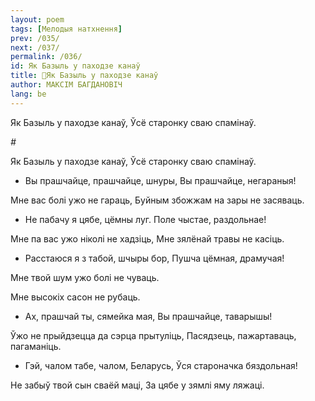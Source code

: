 ```yaml
---
layout: poem
tags: [Мелодыя натхнення]
prev: /035/
next: /037/
permalink: /036/
id: Як Базыль у паходзе канаў
title: 🚧Як Базыль у паходзе канаў
author: МАКСІМ БАГДАНОВІЧ
lang: be
---
```



 
Як Базыль у паходзе канаў, Ўсё старонку сваю спамінаў.

*#*

Як Базыль у паходзе канаў, Ўсё старонку сваю спамінаў.

* Вы прашчайце, прашчайце, шнуры, Вы прашчайце, негараныя!
    

Мне вас болі ужо не гараць, Буйным збожжам на зары не засяваць.

* He  пабачу я цябе, цёмны луг. Поле чыстае, раздольнае!
    

Мне па вас ужо ніколі не хадзіць, Мне зялёнай травы не касіць.

* Расстаюся я з табой, шчыры бор, Пушча цёмная, драмучая!
    

Мне твой шум ужо болі не чуваць.

Мне высокіх сасон не рубаць.

* Ах, прашчай ты, сямейка мая, Вы прашчайце, таварышы!
    

Ўжо не прыйдзецца да сэрца прытуліць, Пасядзець, пажартаваць, пагаманіць.

* Гэй, чалом табе, чалом, Беларусь, Ўся староначка бяздольная!
    

He забыў твой сын сваёй маці, За цябе у зямлі яму ляжаці.


